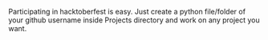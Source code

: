 Participating in hacktoberfest is easy. Just create a python file/folder of your github username inside Projects directory and work on any project you want.